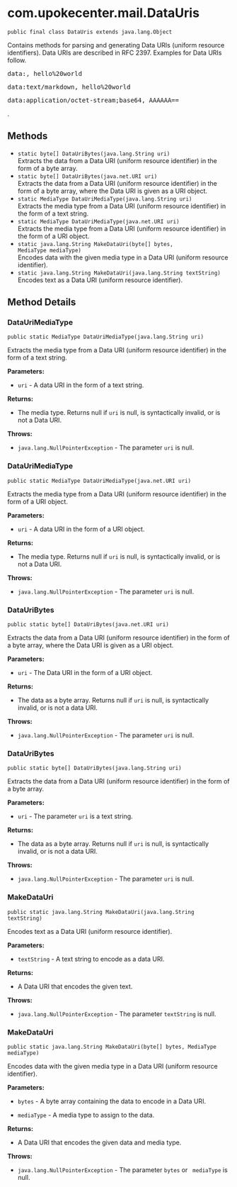 # com.upokecenter.mail.DataUris

    public final class DataUris extends java.lang.Object

Contains methods for parsing and generating Data URIs (uniform resource
 identifiers). Data URIs are described in RFC 2397. Examples for Data
 URIs follow. <pre>data:, hello%20world</pre>
 <pre>data:text/markdown, hello%20world</pre>
 <pre>data:application/octet-stream;base64, AAAAAA==</pre>.

## Methods

* `static byte[] DataUriBytes​(java.lang.String uri)`<br>
 Extracts the data from a Data URI (uniform resource identifier) in the form
 of a byte array.
* `static byte[] DataUriBytes​(java.net.URI uri)`<br>
 Extracts the data from a Data URI (uniform resource identifier) in the form
 of a byte array, where the Data URI is given as a URI object.
* `static MediaType DataUriMediaType​(java.lang.String uri)`<br>
 Extracts the media type from a Data URI (uniform resource identifier) in the
 form of a text string.
* `static MediaType DataUriMediaType​(java.net.URI uri)`<br>
 Extracts the media type from a Data URI (uniform resource identifier) in the
 form of a URI object.
* `static java.lang.String MakeDataUri​(byte[] bytes,
           MediaType mediaType)`<br>
 Encodes data with the given media type in a Data URI (uniform resource
 identifier).
* `static java.lang.String MakeDataUri​(java.lang.String textString)`<br>
 Encodes text as a Data URI (uniform resource identifier).

## Method Details

### DataUriMediaType
    public static MediaType DataUriMediaType​(java.lang.String uri)
Extracts the media type from a Data URI (uniform resource identifier) in the
 form of a text string.

**Parameters:**

* <code>uri</code> - A data URI in the form of a text string.

**Returns:**

* The media type. Returns null if <code>uri</code> is null, is
 syntactically invalid, or is not a Data URI.

**Throws:**

* <code>java.lang.NullPointerException</code> - The parameter <code>uri</code> is null.

### DataUriMediaType
    public static MediaType DataUriMediaType​(java.net.URI uri)
Extracts the media type from a Data URI (uniform resource identifier) in the
 form of a URI object.

**Parameters:**

* <code>uri</code> - A data URI in the form of a URI object.

**Returns:**

* The media type. Returns null if <code>uri</code> is null, is
 syntactically invalid, or is not a Data URI.

**Throws:**

* <code>java.lang.NullPointerException</code> - The parameter <code>uri</code> is null.

### DataUriBytes
    public static byte[] DataUriBytes​(java.net.URI uri)
Extracts the data from a Data URI (uniform resource identifier) in the form
 of a byte array, where the Data URI is given as a URI object.

**Parameters:**

* <code>uri</code> - The Data URI in the form of a URI object.

**Returns:**

* The data as a byte array. Returns null if <code>uri</code> is null, is
 syntactically invalid, or is not a data URI.

**Throws:**

* <code>java.lang.NullPointerException</code> - The parameter <code>uri</code> is null.

### DataUriBytes
    public static byte[] DataUriBytes​(java.lang.String uri)
Extracts the data from a Data URI (uniform resource identifier) in the form
 of a byte array.

**Parameters:**

* <code>uri</code> - The parameter <code>uri</code> is a text string.

**Returns:**

* The data as a byte array. Returns null if <code>uri</code> is null, is
 syntactically invalid, or is not a data URI.

**Throws:**

* <code>java.lang.NullPointerException</code> - The parameter <code>uri</code> is null.

### MakeDataUri
    public static java.lang.String MakeDataUri​(java.lang.String textString)
Encodes text as a Data URI (uniform resource identifier).

**Parameters:**

* <code>textString</code> - A text string to encode as a data URI.

**Returns:**

* A Data URI that encodes the given text.

**Throws:**

* <code>java.lang.NullPointerException</code> - The parameter <code>textString</code> is null.

### MakeDataUri
    public static java.lang.String MakeDataUri​(byte[] bytes, MediaType mediaType)
Encodes data with the given media type in a Data URI (uniform resource
 identifier).

**Parameters:**

* <code>bytes</code> - A byte array containing the data to encode in a Data URI.

* <code>mediaType</code> - A media type to assign to the data.

**Returns:**

* A Data URI that encodes the given data and media type.

**Throws:**

* <code>java.lang.NullPointerException</code> - The parameter <code>bytes</code> or <code>
 mediaType</code> is null.
